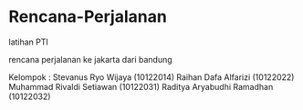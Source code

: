 # Rencana-Perjalanan
latihan PTI 

rencana perjalanan ke jakarta dari bandung

Kelompok :
Stevanus Ryo Wijaya (10122014)
Raihan Dafa Alfarizi (10122022)
Muhammad Rivaldi Setiawan (10122031)
Raditya Aryabudhi Ramadhan (10122032)
